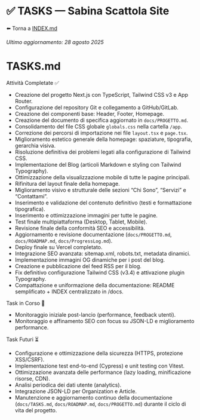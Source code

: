# ✅ TASKS — Sabina Scattola Site

⬅️ Torna a [INDEX.md](./INDEX.md)

_Ultimo aggiornamento: 28 agosto 2025_

# TASKS.md

Attività Completate ✅

- Creazione del progetto Next.js con TypeScript, Tailwind CSS v3 e App Router.
- Configurazione del repository Git e collegamento a GitHub/GitLab.
- Creazione dei componenti base: Header, Footer, Homepage.
- Creazione del documento di specifica aggiornato in `docs/PROGETTO.md`.
- Consolidamento del file CSS globale `globals.css` nella cartella `/app`.
- Correzione dei percorsi di importazione nei file `layout.tsx` e `page.tsx`.
- Miglioramento estetico generale della homepage: spaziature, tipografia, gerarchia visiva.
- Risoluzione definitiva dei problemi legati alla configurazione di Tailwind CSS.
- Implementazione del Blog (articoli Markdown e styling con Tailwind Typography).
- Ottimizzazione della visualizzazione mobile di tutte le pagine principali.
- Rifinitura del layout finale della homepage.
- Miglioramento visivo e strutturale delle sezioni “Chi Sono”, “Servizi” e “Contattami”.
- Inserimento e validazione del contenuto definitivo (testi e formattazione tipografica).
- Inserimento e ottimizzazione immagini per tutte le pagine.
- Test finale multipiattaforma (Desktop, Tablet, Mobile).
- Revisione finale della conformità SEO e accessibilità.
- Aggiornamento e revisione documentazione (`docs/PROGETTO.md`, `docs/ROADMAP.md`, `docs/ProgressLog.md`).
- Deploy finale su Vercel completato.
- Integrazione SEO avanzata: sitemap.xml, robots.txt, metadata dinamici.
- Implementazione immagini OG dinamiche per i post del blog.
- Creazione e pubblicazione del feed RSS per il blog.
- Fix definitivo configurazione Tailwind CSS (v3.4) e attivazione plugin Typography.
- Compattazione e uniformazione della documentazione: README semplificato + INDEX centralizzato in /docs.

Task in Corso 🔄

- Monitoraggio iniziale post-lancio (performance, feedback utenti).
- Monitoraggio e affinamento SEO con focus su JSON-LD e miglioramento performance.

Task Futuri ⏳

- Configurazione e ottimizzazione della sicurezza (HTTPS, protezione XSS/CSRF).
- Implementazione test end-to-end (Cypress) e unit testing con Vitest.
- Ottimizzazione avanzata delle performance (lazy loading, minificazione risorse, CDN).
- Analisi periodica dei dati utente (analytics).
- Integrazione JSON-LD per Organization e Article.
- Manutenzione e aggiornamento continuo della documentazione (`docs/TASKS.md`, `docs/ROADMAP.md`, `docs/PROGETTO.md`) durante il ciclo di vita del progetto.
